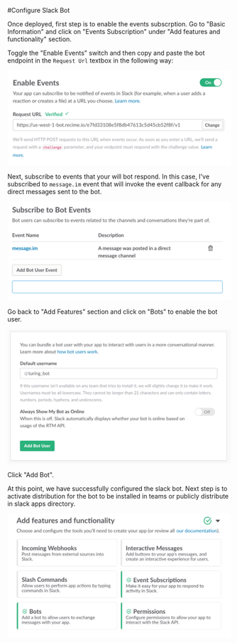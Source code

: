 #Configure Slack Bot

Once deployed, first step is to enable the events subscrption. Go to "Basic Information" and click on "Events Subscription" under "Add features and functionality" section. 



Toggle the "Enable Events" switch and then copy and paste the bot endpoint in the `Request Url` textbox in the following way:

![](event-request-url.png)

Next, subscribe to events that your will bot respond. In this case, I've subscribed to `message.im` event that will invoke the event callback for any direct messages sent to the bot.

![](slack-bot-events.png)


Go back to "Add Features" section and click on "Bots" to enable the bot user.


![](add-a-slack-bot-dialog.png)


Click "Add Bot".


At this point, we have successfully configured the slack bot. Next step is to activate distribution for the bot to be installed in teams or publicly distribute in slack apps directory.

![](slack-add-features.png)




